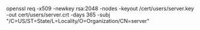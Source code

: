 openssl req -x509 -newkey rsa:2048 -nodes -keyout /cert/users/server.key -out cert/users/server.crt -days 365 -subj "/C=US/ST=State/L=Locality/O=Organization/CN=server"